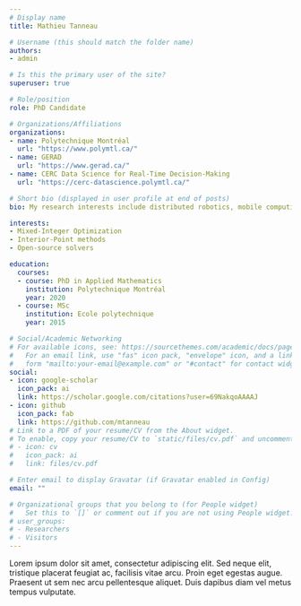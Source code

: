 ```yaml
---
# Display name
title: Mathieu Tanneau

# Username (this should match the folder name)
authors:
- admin

# Is this the primary user of the site?
superuser: true

# Role/position
role: PhD Candidate

# Organizations/Affiliations
organizations:
- name: Polytechnique Montréal
  url: "https://www.polymtl.ca/"
- name: GERAD
  url: "https://www.gerad.ca/"
- name: CERC Data Science for Real-Time Decision-Making
  url: "https://cerc-datascience.polymtl.ca/"

# Short bio (displayed in user profile at end of posts)
bio: My research interests include distributed robotics, mobile computing and programmable matter.

interests:
- Mixed-Integer Optimization
- Interior-Point methods
- Open-source solvers

education:
  courses:
  - course: PhD in Applied Mathematics
    institution: Polytechnique Montréal
    year: 2020
  - course: MSc
    institution: Ecole polytechnique
    year: 2015

# Social/Academic Networking
# For available icons, see: https://sourcethemes.com/academic/docs/page-builder/#icons
#   For an email link, use "fas" icon pack, "envelope" icon, and a link in the
#   form "mailto:your-email@example.com" or "#contact" for contact widget.
social:
- icon: google-scholar
  icon_pack: ai
  link: https://scholar.google.com/citations?user=69NakqoAAAAJ
- icon: github
  icon_pack: fab
  link: https://github.com/mtanneau
# Link to a PDF of your resume/CV from the About widget.
# To enable, copy your resume/CV to `static/files/cv.pdf` and uncomment the lines below.
# - icon: cv
#   icon_pack: ai
#   link: files/cv.pdf

# Enter email to display Gravatar (if Gravatar enabled in Config)
email: ""

# Organizational groups that you belong to (for People widget)
#   Set this to `[]` or comment out if you are not using People widget.
# user_groups:
# - Researchers
# - Visitors
---
```


Lorem ipsum dolor sit amet, consectetur adipiscing elit. Sed neque elit, tristique placerat feugiat ac, facilisis vitae arcu. Proin eget egestas augue. Praesent ut sem nec arcu pellentesque aliquet. Duis dapibus diam vel metus tempus vulputate.
